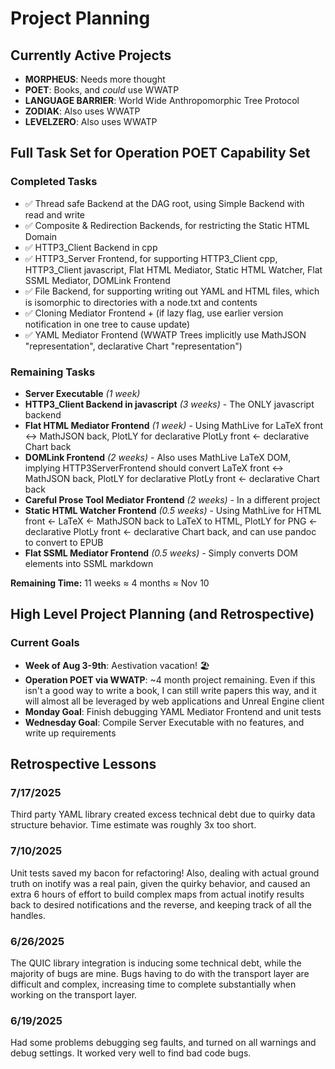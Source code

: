 # Project Planning

## Currently Active Projects

- **MORPHEUS**: Needs more thought
- **POET**: Books, and _could_ use WWATP  
- **LANGUAGE BARRIER**: World Wide Anthropomorphic Tree Protocol
- **ZODIAK**: Also uses WWATP
- **LEVELZERO**: Also uses WWATP

## Full Task Set for Operation POET Capability Set

### Completed Tasks
- ✅ Thread safe Backend at the DAG root, using Simple Backend with read and write
- ✅ Composite & Redirection Backends, for restricting the Static HTML Domain
- ✅ HTTP3_Client Backend in cpp
- ✅ HTTP3_Server Frontend, for supporting HTTP3_Client cpp, HTTP3_Client javascript, Flat HTML Mediator, Static HTML Watcher, Flat SSML Mediator, DOMLink Frontend
- ✅ File Backend, for supporting writing out YAML and HTML files, which is isomorphic to directories with a node.txt and contents
- ✅ Cloning Mediator Frontend + (if lazy flag, use earlier version notification in one tree to cause update)
- ✅ YAML Mediator Frontend (WWATP Trees implicitly use MathJSON "representation", declarative Chart "representation")

### Remaining Tasks
- **Server Executable** _(1 week)_
- **HTTP3_Client Backend in javascript** _(3 weeks)_ - The ONLY javascript backend
- **Flat HTML Mediator Frontend** _(1 week)_ - Using MathLive for LaTeX front ↔ MathJSON back, PlotLY for declarative PlotLy front ← declarative Chart back
- **DOMLink Frontend** _(2 weeks)_ - Also uses MathLive LaTeX DOM, implying HTTP3ServerFrontend should convert LaTeX front ↔ MathJSON back, PlotLY for declarative PlotLy front ← declarative Chart back
- **Careful Prose Tool Mediator Frontend** _(2 weeks)_ - In a different project
- **Static HTML Watcher Frontend** _(0.5 weeks)_ - Using MathLive for HTML front ← LaTeX ← MathJSON back to LaTeX to HTML, PlotLY for PNG ← declarative PlotLy front ← declarative Chart back, and can use pandoc to convert to EPUB
- **Flat SSML Mediator Frontend** _(0.5 weeks)_ - Simply converts DOM elements into SSML markdown

**Remaining Time:** 11 weeks ≈ 4 months ≈ Nov 10

## High Level Project Planning (and Retrospective)

### Current Goals
- **Week of Aug 3-9th**: Aestivation vacation! 🏖️
- **Operation POET via WWATP**: ~4 month project remaining. Even if this isn't a good way to write a book, I can still write papers this way, and it will almost all be leveraged by web applications and Unreal Engine client
- **Monday Goal**: Finish debugging YAML Mediator Frontend and unit tests
- **Wednesday Goal**: Compile Server Executable with no features, and write up requirements

## Retrospective Lessons

### 7/17/2025
Third party YAML library created excess technical debt due to quirky data structure behavior. Time estimate was roughly 3x too short.

### 7/10/2025  
Unit tests saved my bacon for refactoring! Also, dealing with actual ground truth on inotify was a real pain, given the quirky behavior, and caused an extra 6 hours of effort to build complex maps from actual inotify results back to desired notifications and the reverse, and keeping track of all the handles.

### 6/26/2025
The QUIC library integration is inducing some technical debt, while the majority of bugs are mine. Bugs having to do with the transport layer are difficult and complex, increasing time to complete substantially when working on the transport layer.

### 6/19/2025
Had some problems debugging seg faults, and turned on all warnings and debug settings. It worked very well to find bad code bugs.
